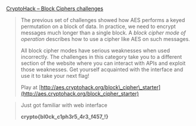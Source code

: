 [CryptoHack – Block Ciphers challenges](https://cryptohack.org/challenges/aes/)

> The previous set of challenges showed how AES performs a keyed permutation on a block of data. In practice, we need to encrypt messages much longer than a single block. A _block cipher mode of operation_ describes how to use a cipher like AES on such messages.
>
> All block cipher modes have serious weaknesses when used incorrectly. The challenges in this category take you to a different section of the website where you can interact with APIs and exploit those weaknesses. Get yourself acquainted with the interface and use it to take your next flag!
>
> Play at [http://aes.cryptohack.org/block\_cipher\_starter](http://aes.cryptohack.org/block_cipher_starter)

> Just got familiar with web interface
> 
> **crypto{bl0ck_c1ph3r5_4r3_f457_!}**
